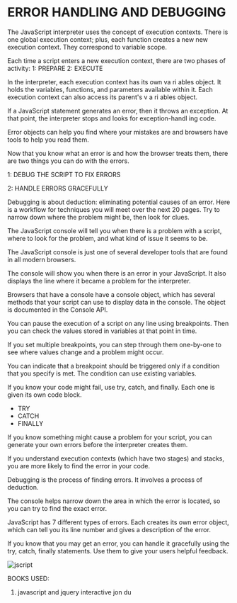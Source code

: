 # ERROR HANDLING AND DEBUGGING



The JavaScript interpreter uses the concept of execution contexts.
There is one global execution context; plus, each function creates a new
new execution context. They correspond to variable scope. 



Each time a script enters a new execution context, there are two phases
of activity:
1: PREPARE
2: EXECUTE 



In the interpreter, each execution context has its own va ri ables object.
It holds the variables, functions, and parameters available within it.
Each execution context can also access its parent's v a ri ables object. 




If a JavaScript statement generates an error, then it throws an exception.
At that point, the interpreter stops and looks for exception-handl ing code. 




Error objects can help you find where your mistakes are
and browsers have tools to help you read them.




Now that you know what an error is and how the browser treats them,
there are two things you can do with the errors. 


1: DEBUG THE SCRIPT TO FIX ERRORS 

2: HANDLE ERRORS GRACEFULLY 


Debugging is about deduction: eliminating potential causes of an error.
Here is a workflow for techniques you will meet over the next 20 pages.
Try to narrow down where the problem might be, then look for clues. 

The JavaScript console will tell you when there is a problem with a script,
where to look for the problem, and what kind of issue it seems to be. 

The JavaScript console is just one of several developer tools that are
found in all modern browsers. 




The console will show you when there is an
error in your JavaScript. It also displays the line
where it became a problem for the interpreter. 



Browsers that have a console have a console object, which has several
methods that your script can use to display data in the console.
The object is documented in the Console API. 


You can pause the execution of a script on any
line using breakpoints. Then you can check the
values stored in variables at that point in time.


If you set multiple breakpoints, you can step
through them one-by-one to see where values
change and a problem might occur. 




You can indicate that a breakpoint should be
triggered only if a condition that you specify is
met. The condition can use existing variables. 



If you know your code might fail, use try, catch, and finally.
Each one is given its own code block.


* TRY
* CATCH
* FINALLY 


If you know something might cause a problem for your script, you can
generate your own errors before the interpreter creates them. 




If you understand execution contexts (which have two
stages) and stacks, you are more likely to find the error
in your code.

Debugging is the process of finding errors. It involves a
process of deduction.

The console helps narrow down the area in which the
error is located, so you can try to find the exact error.

JavaScript has 7 different types of errors. Each creates
its own error object, which can tell you its line number
and gives a description of the error.

If you know that you may get an error, you can handle
it gracefully using the try, catch, finally statements.
Use them to give your users helpful feedback. 


![jscript](https://i.ibb.co/Tm0X31Z/Capture.png)




BOOKS USED:

1. javascript and jquery interactive jon du


